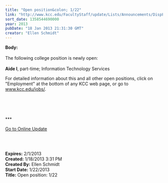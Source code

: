 ```yaml
---
title: "Open position&colon; 1/22"
link: "http://www.kcc.edu/FacultyStaff/update/Lists/Announcements/DispForm.aspx?ID=966"
sort_date: 1358544690000
year: 2013
pubDate: "18 Jan 2013 21:31:30 GMT"
creator: "Ellen Schmidt"
---
```


<div><b>Body:</b> <div class="ExternalClass8F20E54CE6DB4BDBB0ECD99EAFA27106"><div> </div>
<div>The following college position is newly open: </div>
<div> <br /></div>
<div><strong>Aide I</strong>, part-time; Information Technology Services</div>
<p>For detailed information about this and all other open positions, click on &quot;Employment&quot; at the bottom of any KCC web page, or go to <a href="/jobs">www.kcc.edu/jobs/</a>.<br /> <br /> </p>
<p> </p>
<div>
<div>
<div>
<div>
<div>
<div>
<p>***</p>
<p><a href="/FacultyStaff/update/Pages/dailyupdate.aspx">Go to Online Update</a></p>
<p> </p></div></div></div></div></div></div>
<div> </div></div></div>
<div><b>Expires:</b> 2/1/2013</div>
<div><b>Created:</b> 1/18/2013 3:31 PM</div>
<div><b>Created By:</b> Ellen Schmidt</div>
<div><b>Start Date:</b> 1/22/2013</div>
<div><b>Title:</b> Open position: 1/22</div>
